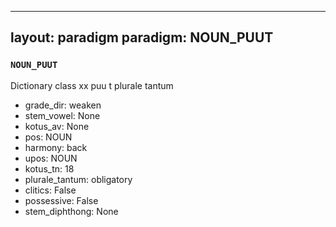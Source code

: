 
---
layout: paradigm
paradigm: NOUN_PUUT
---
### ` NOUN_PUUT `

Dictionary class xx puu t plurale tantum
* grade_dir: weaken
* stem_vowel: None
* kotus_av: None
* pos: NOUN
* harmony: back
* upos: NOUN
* kotus_tn: 18
* plurale_tantum: obligatory
* clitics: False
* possessive: False
* stem_diphthong: None
